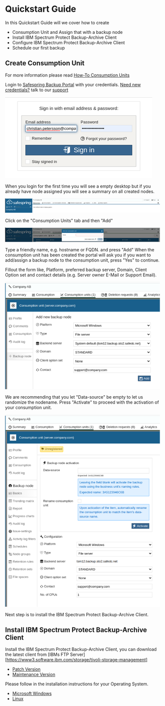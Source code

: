 # Quickstart Guide

In this Quickstart Guide will we cover how to create 

- Consumption Unit and Assign that with a backup node
- Install IBM Spectrum Protect Backup-Archive Client
- Configure IBM Spectrum Protect Backup-Archive Client
- Schedule our first backup

## Create Consumption Unit

For more information please read [How-To Consumption Units](howto/consumption-units.md)

Login to [Safespring Backup Portal](https://portal.backup.sto2.safedc.net/) with your credentials. [Need new credentials?](faq.md) talk to our [support](../service/support.md)

![BaaS Portal Login](images/baas-portal-login.png)

When you login for the first time you will see a empty desktop but if you already have node assigned you will see a summary on all created nodes.

![Clean BaaS Portal Desktop](images/baas-portal-summary.png)

Click on the "Consumption Units" tab and then "Add"

![New Consumption Unit](images/baas-portal-new-consumption-unit.png)

Type a friendly name, e.g. hostname or FQDN. and press "Add"
When the consumption unit has been created the portal will ask you if you want to add/assign a backup node to the consumption unit, press "Yes" to continue.

Fillout the form like, Platform, preferred backup server, Domain, Client Option set and contact details (e.g. Server owner E-Mail or Support Email).

![Consumption Unit New Node](images/baas-portal-consumption-unit-node.png)

We are recommending that you let "Data-source" be empty to let us randomize the nodename.
Press "Activate" to proceed with the activation of your consumption unit.

![Activate Consumption Unit](images/baas-portal-consumption-unit-node-activate.png)

Next step is to install the IBM Spectrum Protect Backup-Archive Client.

## Install IBM Spectrum Protect Backup-Archive Client

Install the IBM Spectrum Protect Backup-Archive Client, you can download the latest client from [IBMs FTP Server][https://www3.software.ibm.com/storage/tivoli-storage-management]

- [Patch Version](https://www3.software.ibm.com/storage/tivoli-storage-management/patches/client/)
- [Maintenance Version](https://www3.software.ibm.com/storage/tivoli-storage-management/maintenance/client/)

Please follow in the installation instructions for your Operating System.

- [Microsoft Windows](install/windows.md)
- [Linux](install/linux.md)